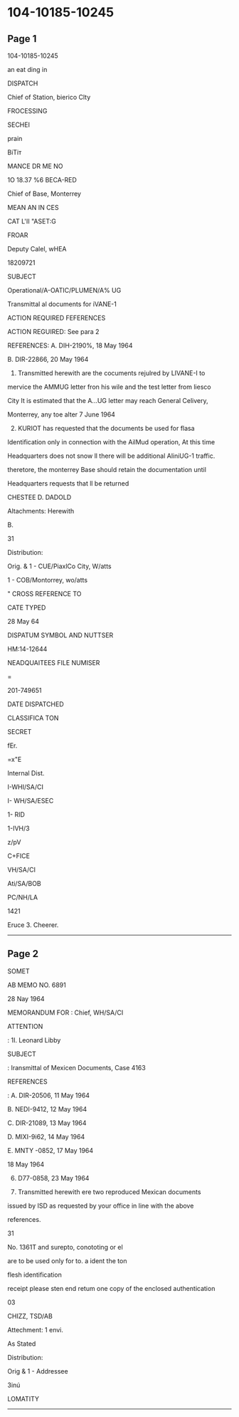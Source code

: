 # 104-10185-10245

## Page 1

104-10185-10245

an eat ding in

DISPATCH

Chief of Station, bierico Clty

FROCESSING

SECHEI

prain

ВіТіт

MANCE DR ME NO

1O 18.37 %6 BECA-RED

Chief of Base, Monterrey

MEAN AN IN CES

CAT L'II "ASET:G

FROAR

Deputy Calel, wHEA

18209721

SUBJECT

Operational/A-OATIC/PLUMEN/A% UG

Transmittal al documents for iVANE-1

ACTION REQUIRED FEFERENCES

ACTION REGUIRED: See para 2

REFERENCES: A. DIH-2190%, 18 May 1964

B. DIR-22866, 20 May 1964

1. Transmitted herewith are the cocuments rejulred by LIVANE-I to

mervice the AMMUG letter fron his wile and the test letter from liesco

City It is estimated that the A...UG letter may reach General Celivery,

Monterrey, any toe alter 7 June 1964

2. KURIOT has requested that the documents be used for flasa

Identification only in connection with the AilMud operation, At this time

Headquarters does not snow ll there will be additional AliniUG-1 traffic.

theretore, the monterrey Base should retain the documentation until

Headquarters requests that ll be returned

CHESTEE D. DADOLD

Altachments: Herewith

B.

31

Distribution:

Orig. & 1 - CUE/PiaxlCo City, W/atts

1 - COB/Montorrey, wo/atts

" CROSS REFERENCE TO

CATE TYPED

28 May 64

DISPATUM SYMBOL AND NUTTSER

HM:14-12644

NEADQUAITEES FILE NUMISER

=

201-749651

DATE DISPATCHED

CLASSIFICA TON

SECRET

fEr.

=x"E

Internal Dist.

I-WHI/SA/CI

I- WH/SA/ESEC

1- RID

1-IVH/3

z/pV

C+FICE

VH/SA/CI

Ati/SA/BOB

PC/NH/LA

1421

Eruce 3. Cheerer.

---

## Page 2

SOMET

AB MEMO NO. 6891

28 Nay 1964

MEMORANDUM FOR : Chief, WH/SA/CI

ATTENTION

: 1I. Leonard Libby

SUBJECT

: Iransmittal of Mexicen Documents, Case 4163

REFERENCES

: A. DIR-20506, 11 May 1964

B. NEDI-9412, 12 May 1964

C. DIR-21089, 13 May 1964

D. MIXI-9i62, 14 May 1964

E. MNTY -0852, 17 May 1964

18 May 1964

6. D77-0858, 23 May 1964

1. Transmitted herewith ere two reproduced Mexican documents

issued by ISD as requested by your office in line with the above

references.

31

No. 1361T and surepto, conototing or el

are to be used only for to. a ident the ton

flesh identification

receipt please sten end retum one copy of the enclosed authentication

03

CHIZZ, TSD/AB

Attechment: 1 envi.

As Stated

Distribution:

Orig & 1 - Addressee

3inú

LOMATITY

---

